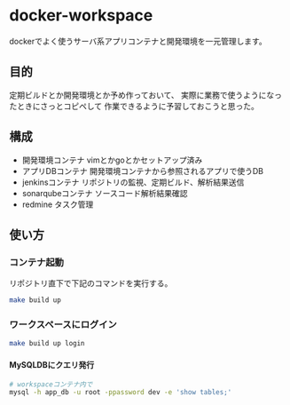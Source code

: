 # docker-workspace

dockerでよく使うサーバ系アプリコンテナと開発環境を一元管理します。

## 目的

定期ビルドとか開発環境とか予め作っておいて、
実際に業務で使うようになったときにさっとコピペして
作業できるように予習しておこうと思った。

## 構成

- 開発環境コンテナ vimとかgoとかセットアップ済み
- アプリDBコンテナ 開発環境コンテナから参照されるアプリで使うDB
- jenkinsコンテナ リポジトリの監視、定期ビルド、解析結果送信
- sonarqubeコンテナ ソースコード解析結果確認
- redmine タスク管理

## 使い方

### コンテナ起動

リポジトリ直下で下記のコマンドを実行する。

```bash
make build up
```

### ワークスペースにログイン

```bash
make build up login
```

#### MySQLDBにクエリ発行

```bash
# workspaceコンテナ内で
mysql -h app_db -u root -ppassword dev -e 'show tables;'
```


